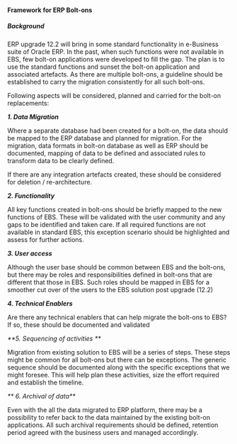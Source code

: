 #### Framework for ERP Bolt-ons

##### Background 
ERP upgrade 12.2 will bring in some standard functionality in e-Business suite of Oracle ERP. In the past, when such functions were not available in EBS, few bolt-on applications were developed to fill the gap. The plan is to use the standard functions and sunset the bolt-on application and associated artefacts. As there are multiple bolt-ons, a guideline should be established to carry the migration consistently for all such bolt-ons.

Following aspects will be considered, planned and carried for the bolt-on replacements:

_**1. Data Migration**_

Where a separate database had been created for a bolt-on, the data should be mapped to the ERP database and planned for migration. For the migration, data formats in bolt-on database as well as ERP should be documented, mapping of data to be defined and associated rules to transform data to be clearly defined.

If there are any integration artefacts created, these should be considered for deletion / re-architecture. 

_**2. Functionality**_

All key functions created in bolt-ons should be briefly mapped to the new functions of EBS. These will be validated with the user community and any gaps to be identified and taken care. If all required functions are not available in standard EBS, this exception scenario should be highlighted and assess for further actions.

_**3. User access**_

Although the user base should be common between EBS and the bolt-ons, but there may be roles and responsibilities defined in bolt-ons that are different that those in EBS. Such roles should be mapped in EBS for a smoother cut over of the users to the EBS solution post upgrade (12.2)

_**4. Technical Enablers**_

Are there any technical enablers that can help migrate the bolt-ons to EBS? If so, these should be documented and validated

_**5. Sequencing of activities **_

Migration from existing solution to EBS will be a series of steps. These steps might be common for all bolt-ons but there can be exceptions. The generic sequence should be documented along with the specific exceptions that we might foresee. This will help plan these activities, size the effort required and establish the timeline.

_** 6. Archival of data**_

Even with the all the data migrated to ERP platform, there may be a possibility to refer back to the data maintained by the existing bolt-on applications. All such archival requirements should be defined, retention period agreed with the business users and managed accordingly.


